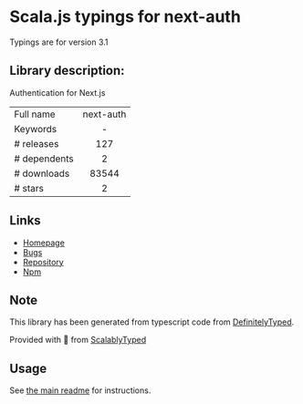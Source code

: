 
# Scala.js typings for next-auth

Typings are for version 3.1

## Library description:
Authentication for Next.js

|                    |                 |
| ------------------ | :-------------: |
| Full name          | next-auth |
| Keywords           | - |
| # releases         | 127 |
| # dependents       | 2 |
| # downloads        | 83544 |
| # stars            | 2 |

## Links
- [Homepage](https://next-auth.js.org)
- [Bugs](https://github.com/nextauthjs/next-auth/issues)
- [Repository](https://github.com/nextauthjs/next-auth)
- [Npm](https://www.npmjs.com/package/next-auth)
    


## Note
This library has been generated from typescript code from [DefinitelyTyped](https://definitelytyped.org).

Provided with :purple_heart: from [ScalablyTyped](https://github.com/oyvindberg/ScalablyTyped)

## Usage
See [the main readme](../../readme.md) for instructions.


